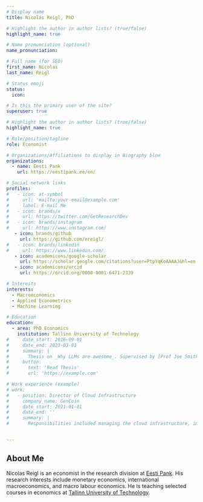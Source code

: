 ```yaml
---
# Display name
title: Nicolas Reigl, PhD 

# Highlight the author in author lists? (true/false)
highlight_name: true

# Name pronunciation (optional)
name_pronunciation: 

# Full name (for SEO)
first_name: Nicolas 
last_name: Reigl

# Status emoji
status:
  icon: 

# Is this the primary user of the site?
superuser: true

# Highlight the author in author lists? (true/false)
highlight_name: true

# Role/position/tagline
role: Economist

# Organizations/Affiliations to display in Biography blox
organizations:
  - name: Eesti Pank
    url: https://eestipank.ee/en/

# Social network links
profiles:
#   - icon: at-symbol
#     url: 'mailto:your-email@example.com'
#     label: E-mail Me
#   - icon: brands/x
#     url: https://twitter.com/GetResearchDev
#   - icon: brands/instagram
#     url: https://www.instagram.com/
   - icon: brands/github
     url: https://github.com/nreigl/
#   - icon: brands/linkedin
#     url: https://www.linkedin.com/
   - icon: academicons/google-scholar
     url: https://scholar.google.com/citations?user=PtpYqKoAAAAJ&hl=en
   - icon: academicons/orcid
     url: https://orcid.org/0000-0001-6471-2339

# Interests
interests:
  - Macroeconomics 
  - Applied Econometrics 
  - Machine Learning

# Education
education:
  - area: PhD Economics 
    institution: Tallinn University of Technology
#     date_start: 2016-09-01
#     date_end: 2023-03-01
#     summary: |
#       Thesis on _Why LLMs are awesome_. Supervised by [Prof Joe Smith](https://example.com). Presented papers at 5 IEEE conferences with the contributions being published in 2 Springer journals.
#     button:
#       text: 'Read Thesis'
#       url: 'https://example.com'

# Work experience (example)
# work:
#   - position: Director of Cloud Infrastructure
#     company_name: GenCoin
#     date_start: 2021-01-01
#     date_end: ''
#     summary: |
#       Responsibilities included managing the cloud infrastructure, improving scalability, and building out new products.


---
```


## About Me

Nicolas Reigl is an economist in the research division at [Eesti Pank](https://www.eestipank.ee/en). His research interests include monetary economics, international macroeconomics, and macro labour economics. He is teaching selected courses in economics at [Tallinn University of Technology](http://www.taltech.ee/en/). 
